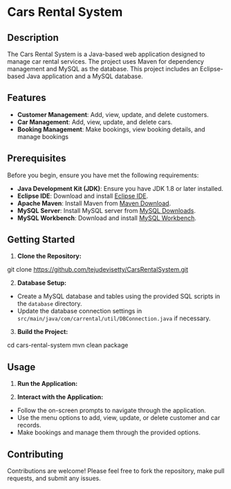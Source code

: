 # Cars Rental System

## Description
The Cars Rental System is a Java-based web application designed to manage car rental services. The project uses Maven for dependency management and MySQL as the database. This project includes an Eclipse-based Java application and a MySQL database.

## Features
- **Customer Management**: Add, view, update, and delete customers.
- **Car Management**: Add, view, update, and delete cars.
- **Booking Management**: Make bookings, view booking details, and manage bookings

## Prerequisites

Before you begin, ensure you have met the following requirements:
- **Java Development Kit (JDK)**: Ensure you have JDK 1.8 or later installed.
- **Eclipse IDE**: Download and install [Eclipse IDE](https://www.eclipse.org/downloads/).
- **Apache Maven**: Install Maven from [Maven Download](https://maven.apache.org/download.cgi).
- **MySQL Server**: Install MySQL server from [MySQL Downloads](https://dev.mysql.com/downloads/).
- **MySQL Workbench**: Download and install [MySQL Workbench](https://dev.mysql.com/downloads/workbench/).

## Getting Started

1. **Clone the Repository:**

git clone https://github.com/tejudevisetty/CarsRentalSystem.git

2. **Database Setup:**

- Create a MySQL database and tables using the provided SQL scripts in the `database` directory.
- Update the database connection settings in `src/main/java/com/carrental/util/DBConnection.java` if necessary.

3. **Build the Project:**

cd cars-rental-system
mvn clean package


## Usage

1. **Run the Application:**

2. **Interact with the Application:**

- Follow the on-screen prompts to navigate through the application.
- Use the menu options to add, view, update, or delete customer and car records.
- Make bookings and manage them through the provided options.
## Contributing

Contributions are welcome! Please feel free to fork the repository, make pull requests, and submit any issues.




